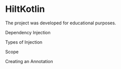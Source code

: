 # HiltKotlin

The project was developed for educational purposes.


Dependency Injection


Types of Injection


Scope


Creating an Annotation
